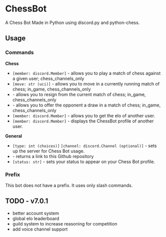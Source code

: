 # ChessBot



A Chess Bot Made in Python using discord.py and python-chess.

## Usage

### Commands

**Chess**

- [](play) `[member: discord.Member]` - allows you to play a match of chess against a given user; chess_channels_only
- [](move) `[move: str (uci)]` - allows you to move in a currently running match of chess; in_game, chess_channels_only
- [](resign) - allows you to resign from the current match of chess; in_game, chess_channels_only
- [](draw) - allows you to offer the opponent a draw in a match of chess; in_game, chess_channels_only
- [](elo) `[member: discord.Member]` - allows you to get the elo of another user.
- [](profile) `[member: discord.Member]` - displays the ChessBot profile of another user.

**General**

- [](setup) `[type: int (choices)]` `[channel: discord.Channel (optional)]` - sets up the server for Chess Bot usage.
- [](github) - returns a link to this Github repository
- [](set-status) `[status: str]` - sets your status to appear on your Chess Bot profile. 

### Prefix

This bot does not have a prefix. It uses only slash commands.

## TODO - v7.0.1

- better account system
- global elo leaderboard
- guild system to increase reasoning for competition
- add voice channel support
